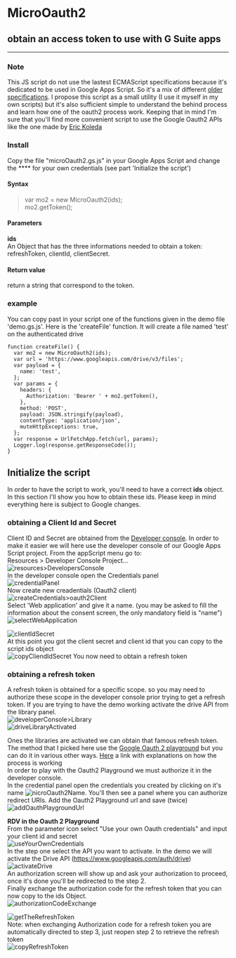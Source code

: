 # MicroOauth2
## obtain an access token to use with G Suite apps
----------

### Note  

This JS script do not use the lastest ECMAScript specifications because it's dedicated to be used in Google Apps Script. So it's a mix of different [older specifications](https://developers.google.com/apps-script/guides/services/#basic_javascript_features). I propose this script as a small utility (I use it myself in my own scripts) but it's also sufficient simple to understand the behind process and learn how one of the oauth2 process work. Keeping that in mind I'm sure that you'll find more convenient script to use the Google Oauth2 APIs like the one made by [Eric Koleda](https://github.com/googlesamples/apps-script-oauth2)

### Install  
Copy the file "microOauth2.gs.js" in your Google Apps Script and change the **** for your own credentials (see part 'Initialize the script')

#### Syntax  
> var mo2 = new MicroOauth2(ids);  
> mo2.getToken();  

#### Parameters  
**ids**  
 An Object that has the three informations needed to obtain a token: refreshToken, clientId, clientSecret.  

#### Return value  
return a string that correspond to the token.  


### example  

You can copy past in your script one of the functions given in the demo file 'demo.gs.js'. Here is the 'createFile' function. It will create a file named 'test' on the authenticated drive  

    function createFile() {
      var mo2 = new MicroOauth2(ids);
      var url = 'https://www.googleapis.com/drive/v3/files';
      var payload = {
        name: 'test',
      };
      var params = {
        headers: {
          Authorization: 'Bearer ' + mo2.getToken(),
        },
        method: 'POST',
        payload: JSON.stringify(payload),
        contentType: 'application/json',
        muteHttpExceptions: true,
      };
      var response = UrlFetchApp.fetch(url, params);
      Logger.log(response.getResponseCode());
    }

## Initialize the script  

In order to have the script to work, you'll need to have a correct **ids** object.
In this section I'll show you how to obtain these ids. Please keep in mind everything here is subject to Google changes.

### obtaining a Client Id and Secret  
Client ID and Secret are obtained from the [Developer console](https://console.developers.google.com/). In order to make it easier we will here use the developer console of our Google Apps Script project. From the appScript menu go to:  
Resources > Developer Console Project...  
![resources>DevelopersConsole](http://i.imgur.com/SSNpBLQ.png)  
In the developer console open the Credentials panel  
![credentialPanel](http://i.imgur.com/AFsc0KN.png)  
Now create new creadentials (Oauth2 client)  
![createCredentials>oauth2Client](http://i.imgur.com/1TmyO0q.png)  
Select 'Web application' and give it a name. (you may be asked to fill the information about the consent screen, the only mandatory field is "name")  
![selectWebApplication](http://i.imgur.com/Y8uVKml.png)  

![clientIdSecret](http://i.imgur.com/WPGVT1i.png)  
At this point you got the client secret and client id that you can copy to the script ids object  
![copyCliendIdSecret](http://i.imgur.com/zo4EK8y.png)
You now need to obtain a refresh token  

### obtaining a refresh token  
A refresh token is obtained for a specific scope. so you may need to authorize these scope in the developer console prior trying to get a refresh token. If you are trying to have the demo working activate the drive API from the library panel.  
![developerConsole>Library](http://i.imgur.com/4GsPOja.png)  
![driveLibraryActivated](http://i.imgur.com/JUhxfA1.png)  

Ones the libraries are activated we can obtain that famous refresh token.  
The method that I picked here use the [Google Oauth 2 playground](https://developers.google.com/oauthplayground/) but you can do it in various other ways. [Here](https://docs.google.com/presentation/d/1gQV5Dtka75eXMxqixT5-Pv23cIjo53bvbXG930LA0No/edit#slide=id.p) a link with explanations on how the process is working  
In order to play with the Oauth2 Playground we must authorize it in the developer console.  
In the credential panel open the credentials you created by clicking on it's name ![nicroOauth2Name](http://i.imgur.com/G8GparL.png). You'll then see a panel where you can authorize redirect URIs. Add the Oauth2 Playground url and save (twice)  
![addOauthPlaygroundUrl](http://i.imgur.com/TVRepZS.png)  

**RDV in the Oauth 2 Playground**  
From the parameter icon select "Use your own Oauth credentials" and input your client id and secret  
![useYourOwnCredentials](http://i.imgur.com/SMJmHi7.png)  
In the step one select the API you want to activate. In the demo we will activate the Drive API (https://www.googleapis.com/auth/drive)  
![activateDrive](http://i.imgur.com/6GMpvAQ.png)  
An authorization screen will show up and ask your authorization to proceed, once it's done you'll be redirected to the step 2.  
Finally exchange the authorization code for the refresh token that you can now copy to the ids Object.  
![authorizationCodeExchange](http://i.imgur.com/Kav67HA.png)  

![getTheRefreshToken](http://i.imgur.com/67i91wa.png?1)  
Note: when exchanging Authorization code for a refresh token you are automatically directed to step 3, just reopen step 2 to retrieve the refresh token  
![copyRefreshToken](http://i.imgur.com/kBKa3qb.png)
